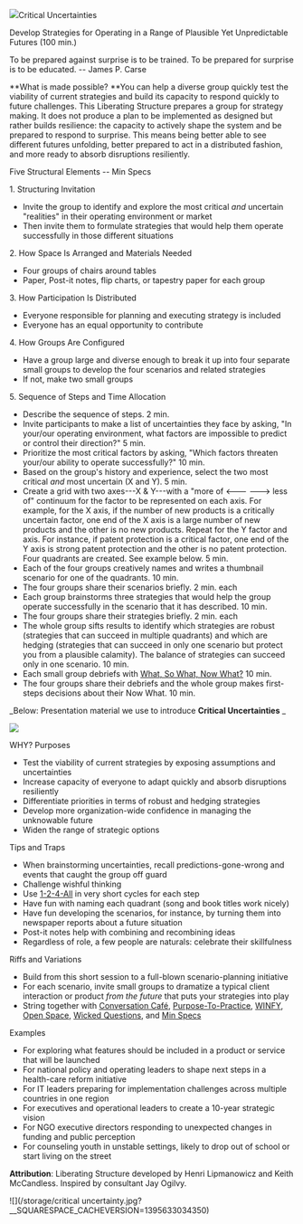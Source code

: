 ![](/storage/icons/30_Critical-uncertainties-for-scenario-planning_01.png?__SQUARESPACE_CACHEVERSION=1337874978195)Critical Uncertainties

Develop Strategies for Operating in a Range of Plausible Yet Unpredictable Futures (100 min.)

To be prepared against surprise is to be trained. To be prepared for surprise is to be educated. -- James P. Carse

**What is made possible? **You can help a diverse group quickly test the viability of current strategies and build its capacity to respond quickly to future challenges. This Liberating Structure prepares a group for strategy making. It does not produce a plan to be implemented as designed but rather builds resilience: the capacity to actively shape the system and be prepared to respond to surprise. This means being better able to see different futures unfolding, better prepared to act in a distributed fashion, and more ready to absorb disruptions resiliently.

Five Structural Elements -- Min Specs

1\. Structuring Invitation


* Invite the group to identify and explore the most critical _and_ uncertain "realities" in their operating environment or market
* Then invite them to formulate strategies that would help them operate successfully in those different situations


2\. How Space Is Arranged and Materials Needed


* Four groups of chairs around tables
* Paper, Post-it notes, flip charts, or tapestry paper for each group


3\. How Participation Is Distributed


* Everyone responsible for planning and executing strategy is included
* Everyone has an equal opportunity to contribute


4\. How Groups Are Configured


* Have a group large and diverse enough to break it up into four separate small groups to develop the four scenarios and related strategies
* If not, make two small groups


5\. Sequence of Steps and Time Allocation


* Describe the sequence of steps. 2 min.  
* Invite participants to make a list of uncertainties they face by asking, "In your/our operating environment, what factors are impossible to predict or control their direction?" 5 min.
* Prioritize the most critical factors by asking, "Which factors threaten your/our ability to operate successfully?" 10 min.
* Based on the group's history and experience, select the two most critical _and_ most uncertain (X and Y). 5 min.
* Create a grid with two axes---X & Y---with a "more of <---  ---\> less of" continuum for the factor to be represented on each axis. For example, for the X axis, if the number of new products is a critically uncertain factor, one end of the X axis is a large number of new products and the other is no new products. Repeat for the Y factor and axis. For instance, if patent protection is a critical factor, one end of the Y axis is strong patent protection and the other is no patent protection. Four quadrants are created. See example below. 5 min.
* Each of the four groups creatively names and writes a thumbnail scenario for one of the quadrants. 10 min.
* The four groups share their scenarios briefly. 2 min. each
* Each group brainstorms three strategies that would help the group operate successfully in the scenario that it has described. 10 min.
* The four groups share their strategies briefly. 2 min. each
* The whole group sifts results to identify which strategies are robust (strategies that can succeed in multiple quadrants) and which are hedging (strategies that can succeed in only one scenario but protect you from a plausible calamity). The balance of strategies can succeed only in one scenario. 10 min.
* Each small group debriefs with [What, So What, Now What?][0] 10 min.
* The four groups share their debriefs and the whole group makes first-steps decisions about their Now What. 10 min.


_Below: Presentation material we use to introduce **Critical Uncertainties** _

![](/storage/Scenarios.jpg?__SQUARESPACE_CACHEVERSION=1395632865172)

WHY? Purposes


* Test the viability of current strategies by exposing assumptions and uncertainties
* Increase capacity of everyone to adapt quickly and absorb disruptions resiliently
* Differentiate priorities in terms of robust and hedging strategies
* Develop more organization-wide confidence in managing the unknowable future
* Widen the range of strategic options


Tips and Traps


* When brainstorming uncertainties, recall predictions-gone-wrong and events that caught the group off guard
* Challenge wishful thinking
* Use [1-2-4-All][1] in very short cycles for each step
* Have fun with naming each quadrant (song and book titles work nicely)
* Have fun developing the scenarios, for instance, by turning them into newspaper reports about a future situation
* Post-it notes help with combining and recombining ideas
* Regardless of role, a few people are naturals: celebrate their skillfulness


Riffs and Variations


* Build from this short session to a full-blown scenario-planning initiative
* For each scenario, invite small groups to dramatize a typical client interaction or product _from the future_ that puts your strategies into play
* String together with [Conversation Café][2], [Purpose-To-Practice][3], [WINFY][4], [Open Space][5], [Wicked Questions][6], and [Min Specs][7]


Examples


* For exploring what features should be included in a product or service that will be launched
* For national policy and operating leaders to shape next steps in a health-care reform initiative
* For IT leaders preparing for implementation challenges across multiple countries in one region
* For executives and operational leaders to create a 10-year strategic vision
* For NGO executive directors responding to unexpected changes in funding and public perception
* For counseling youth in unstable settings, likely to drop out of school or start living on the street


**Attribution**: Liberating Structure developed by Henri Lipmanowicz and Keith McCandless. Inspired by consultant Jay Ogilvy.

![](/storage/critical uncertainty.jpg?__SQUARESPACE_CACHEVERSION=1395633034350)


[0]: /9-what-so-what-now-what-w/
[1]: /1-1-2-4-all/
[2]: /17-conversation-cafe/
[3]: /33-purpose-to-practice-p2p/
[4]: /24-what-i-need-from-you-winfy/
[5]: /25-open-space-technology/
[6]: /4-wicked-questions/
[7]: /14-min-specs/